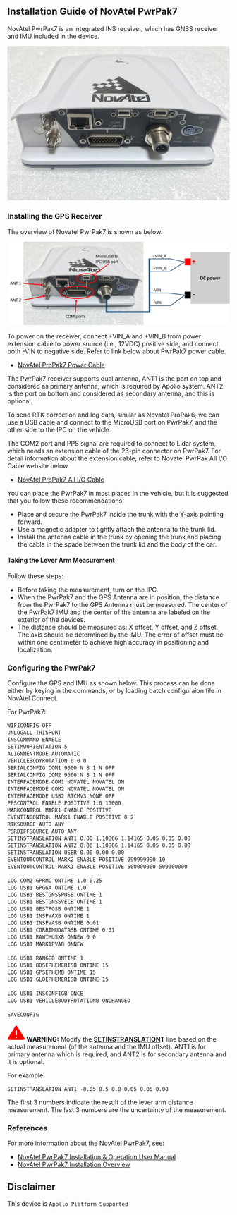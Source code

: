 ## Installation Guide of NovAtel PwrPak7

NovAtel PwrPak7 is an integrated INS receiver, which has GNSS receiver and IMU included in the device.

![novatel_pp7](images/pp7_pic.jpg)

### Installing the GPS Receiver

The overview of Novatel PwrPak7 is shown as below.

![pp7_poweron](images/pp7_power.jpg)

To power on the receiver, connect +VIN_A and +VIN_B from power extension cable to power source (i.e., 12VDC) positive side, and connect both -VIN to negative side. Refer to link below about PwrPak7 power cable.

* [NovAtel ProPak7 Power Cable](https://docs.novatel.com/OEM7/Content/Technical_Specs_Receiver/PwrPak7_Power_Cable.htm)

The PwrPak7 receiver supports dual antenna, ANT1 is the port on top and considered as primary antenna, which is required by Apollo system. ANT2 is the port on bottom and considered as secondary antenna, and this is optional.

To send RTK correction and log data, similar as Novatel ProPak6, we can use a USB cable and connect to the MicroUSB port on PwrPak7, and the other side to the IPC on the vehicle.

The COM2 port and PPS signal are required to connect to Lidar system, which needs an extension cable of the 26-pin connector on PwrPak7. For detail information about the extension cable, refer to Novatel PwrPak All I/O Cable website below.

* [NovAtel ProPak7 All I/O Cable](https://docs.novatel.com/OEM7/Content/Technical_Specs_Receiver/PwrPak7_All_IO_Cable.htm?tocpath=Specifications%7CPwrPak7%20Technical%20Specifications%7C_____11)

You can place the PwrPak7 in most places in the vehicle, but it is suggested that you follow these recommendations:

- Place and secure the PwrPak7 inside the trunk with the Y-axis pointing forward.
- Use a magnetic adapter to tightly attach the antenna to the trunk lid.
- Install the antenna cable in the trunk by opening the trunk and placing the cable in the space between the trunk lid and the body of the car.

#### Taking the Lever Arm Measurement

Follow these steps:

* Before taking the measurement, turn on the IPC.
* When the PwrPak7 and the GPS Antenna are in position, the distance from the PwrPak7 to the GPS Antenna must be measured. The center of the PwrPak7 IMU and the center of the antenna are labeled on the exterior of the devices.
* The distance should be measured as: X offset, Y offset, and Z offset. The axis should be determined by the IMU. The error of offset must be within one centimeter to achieve high accuracy in positioning and localization. 

### Configuring the PwrPak7

Configure the GPS and IMU as shown below. This process can be done either by keying in the commands, or by loading batch configuraion file in NovAtel Connect.

For PwrPak7:

```
WIFICONFIG OFF
UNLOGALL THISPORT
INSCOMMAND ENABLE
SETIMUORIENTATION 5
ALIGNMENTMODE AUTOMATIC
VEHICLEBODYROTATION 0 0 0
SERIALCONFIG COM1 9600 N 8 1 N OFF
SERIALCONFIG COM2 9600 N 8 1 N OFF
INTERFACEMODE COM1 NOVATEL NOVATEL ON
INTERFACEMODE COM2 NOVATEL NOVATEL ON
INTERFACEMODE USB2 RTCMV3 NONE OFF
PPSCONTROL ENABLE POSITIVE 1.0 10000
MARKCONTROL MARK1 ENABLE POSITIVE
EVENTINCONTROL MARK1 ENABLE POSITIVE 0 2
RTKSOURCE AUTO ANY
PSRDIFFSOURCE AUTO ANY
SETINSTRANSLATION ANT1 0.00 1.10866 1.14165 0.05 0.05 0.08
SETINSTRANSLATION ANT2 0.00 1.10866 1.14165 0.05 0.05 0.08
SETINSTRANSLATION USER 0.00 0.00 0.00
EVENTOUTCONTROL MARK2 ENABLE POSITIVE 999999990 10
EVENTOUTCONTROL MARK1 ENABLE POSITIVE 500000000 500000000

LOG COM2 GPRMC ONTIME 1.0 0.25
LOG USB1 GPGGA ONTIME 1.0
LOG USB1 BESTGNSSPOSB ONTIME 1
LOG USB1 BESTGNSSVELB ONTIME 1
LOG USB1 BESTPOSB ONTIME 1
LOG USB1 INSPVAXB ONTIME 1
LOG USB1 INSPVASB ONTIME 0.01
LOG USB1 CORRIMUDATASB ONTIME 0.01
LOG USB1 RAWIMUSXB ONNEW 0 0
LOG USB1 MARK1PVAB ONNEW

LOG USB1 RANGEB ONTIME 1
LOG USB1 BDSEPHEMERISB ONTIME 15
LOG USB1 GPSEPHEMB ONTIME 15
LOG USB1 GLOEPHEMERISB ONTIME 15

LOG USB1 INSCONFIGB ONCE
LOG USB1 VEHICLEBODYROTATIONB ONCHANGED

SAVECONFIG

```

**![warning_icon](images/warning_icon.png) WARNING:** Modify the **<u>SETINSTRANSLATION</u>T** line based on the actual measurement (of the antenna and the IMU offset). ANT1 is for primary antenna which is required, and ANT2 is for secondary antenna and it is optional.

For example:

```
SETINSTRANSLATION ANT1 -0.05 0.5 0.8 0.05 0.05 0.08
```

The first 3 numbers indicate the result of the lever arm distance measurement. The last 3 numbers are the uncertainty of the measurement. 

### References

For more information about the NovAtel PwrPak7, see:
* [NovAtel PwrPak7 Installation & Operation User Manual](https://docs.novatel.com/OEM7/Content/PDFs/PwrPak7_Install_Ops_Manual.pdf)
* [NovAtel PwrPak7 Installation Overview](https://docs.novatel.com/OEM7/Content/PwrPak_Install/PwrPak7_Install_Overview.htm?TocPath=Installation%7CPwrPak7%20Installation%7C_____4)

## Disclaimer

This device is `Apollo Platform Supported`
